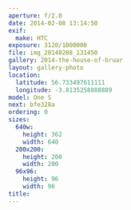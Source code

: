 ```yaml
---
aperture: f/2.0
date: 2014-02-08 13:14:50
exif:
  make: HTC
exposure: 3120/1000000
file: img_20140208_131450
gallery: 2014-the-house-of-bruar
layout: gallery-photo
location:
  latitude: 56.733497611111
  longitude: -3.8135258888889
model: One S
next: bfe328a
ordering: 0
sizes:
  640w:
    height: 362
    width: 640
  200x200:
    height: 200
    width: 200
  96x96:
    height: 96
    width: 96
title: 
---
```

